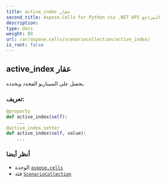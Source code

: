 ```yaml
---
title: active_index عقار
second_title: Aspose.Cells for Python via .NET API المراجع
description:
type: docs
weight: 80
url: /ar/aspose.cells/scenariocollection/active_index/
is_root: false
---
```

##  active_index عقار

يحصل على السيناريو المحدد ويحدده.
###  تعريف:
```python
@property
def active_index(self):
    ...
@active_index.setter
def active_index(self, value):
    ...
```

###  أنظر أيضا
* الوحدة [`aspose.cells`](../../)
* فئة [`ScenarioCollection`](/cells/python-net/ar/aspose.cells/scenariocollection)
